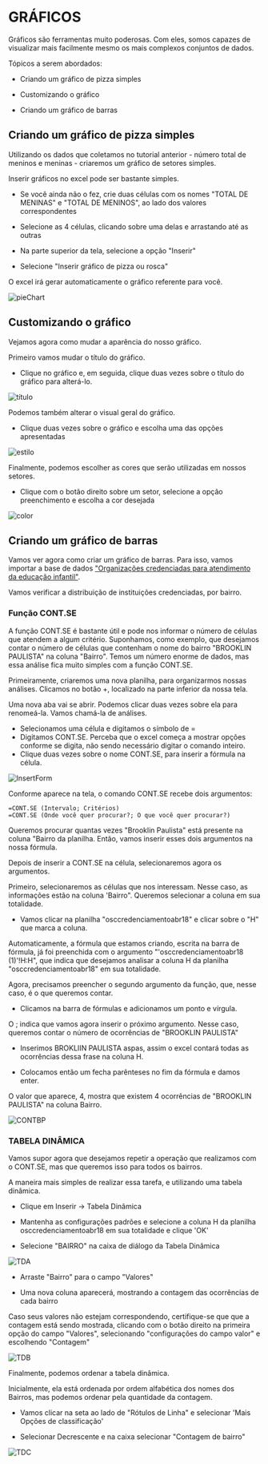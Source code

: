 # GRÁFICOS

Gráficos são ferramentas muito poderosas. Com eles, somos capazes de visualizar mais facilmente mesmo os mais complexos conjuntos de dados.

Tópicos a serem abordados:

* Criando um gráfico de pizza simples

* Customizando o gráfico

* Criando um gráfico de barras

## Criando um gráfico de pizza simples

Utilizando os dados que coletamos no tutorial anterior -  número total de meninos e meninas -  criaremos um gráfico de setores simples.

Inserir gráficos no excel pode ser bastante simples.

* Se você ainda não o fez, crie duas células com os nomes "TOTAL DE MENINAS" e "TOTAL DE MENINOS", ao lado dos valores correspondentes

* Selecione as 4 células, clicando sobre uma delas e arrastando até as outras

* Na parte superior da tela, selecione a opção "Inserir"

* Selecione "Inserir gráfico de pizza ou rosca"

O excel irá gerar automaticamente o gráfico referente para você.

![pieChart](../Gifs/Graficos/pieChart.gif)


## Customizando o gráfico

Vejamos agora como mudar a aparência do nosso gráfico.

Primeiro vamos mudar o título do gráfico.

* Clique no gráfico e, em seguida, clique duas vezes sobre o título do gráfico para alterá-lo.

![título](../Gifs/Graficos/titulo.gif)

Podemos também alterar o visual geral do gráfico.

* Clique duas vezes sobre o gráfico e escolha uma das opções apresentadas

![estilo](../Gifs/Graficos/estilo.gif)

Finalmente, podemos escolher as cores que serão utilizadas em nossos setores.

* Clique com o botão direito sobre um setor, selecione a opção preenchimento e escolha a cor desejada

![color](../Gifs/Graficos/color.gif)


## Criando um gráfico de barras

Vamos ver agora como criar um gráfico de barras. Para isso, vamos importar a base de dados ["Organizações credenciadas para atendimento da educação infantil"](http://dados.prefeitura.sp.gov.br/dataset/organizacoes-credenciadas-para-atendimento-da-educacao-infantil).

Vamos verificar a distribuição de instituições credenciadas, por bairro.


### Função CONT.SE
A função CONT.SE é bastante útil e pode nos informar o número de células que atendem a algum critério. Suponhamos, como exemplo, que desejamos contar o número de células que contenham o nome do bairro "BROOKLIN PAULISTA" na coluna "Bairro".
Temos um número enorme de dados, mas essa análise fica muito simples com a função CONT.SE.

Primeiramente, criaremos uma nova planilha, para organizarmos nossas análises. Clicamos no botão +, localizado na parte inferior da nossa tela.

Uma nova aba vai se abrir. Podemos clicar duas vezes sobre ela para renomeá-la. Vamos chamá-la de análises.

* Selecionamos uma célula e digitamos o símbolo de =
* Digitamos CONT.SE. Perceba que o excel começa a mostrar opções conforme se digita, não sendo necessário digitar o comando inteiro.
* Clique duas vezes sobre o nome CONT.SE, para inserir a fórmula na célula.

![InsertForm](../Gifs/Funcoes/insertForm.gif)

Conforme aparece na tela, o comando CONT.SE recebe dois argumentos:

	=CONT.SE (Intervalo; Critérios)
	=CONT.SE (Onde você quer procurar?; O que você quer procurar?)
 
Queremos procurar quantas vezes "Brooklin Paulista" está presente na coluna "Bairro da planilha. Então, vamos inserir esses dois argumentos na nossa fórmula.

Depois de inserir a CONT.SE na célula, selecionaremos agora os argumentos.

Primeiro, selecionaremos as células que nos interessam. Nesse caso, as informações estão na coluna 'Bairro". Queremos selecionar a coluna em sua totalidade. 

* Vamos clicar na planilha "osccredenciamentoabr18" e clicar sobre o "H" que marca a coluna.

Automaticamente, a fórmula que estamos criando, escrita na barra de fórmula, já foi preenchida com o argumento "'osccredenciamentoabr18 (1)'!H:H", que indica que desejamos analisar a coluna H da planilha "osccredenciamentoabr18" em sua totalidade.

Agora, precisamos preencher o segundo argumento da função, que, nesse caso, é o que queremos contar. 

* Clicamos na barra de fórmulas e adicionamos um ponto e vírgula.

O ; indica que vamos agora inserir o próximo argumento. Nesse caso, queremos contar o número de ocorrências de "BROOKLIN PAULISTA"

* Inserimos BROKLIIN PAULISTA aspas, assim o excel contará todas as ocorrências dessa frase na coluna H.

* Colocamos então um fecha parênteses no fim da fórmula e damos enter.

O valor que aparece, 4, mostra que existem 4 ocorrências de "BROOKLIN PAULISTA" na coluna Bairro.

![CONTBP](../Gifs/Graficos/CONTBP.gif)


### TABELA DINÂMICA

Vamos supor agora que desejamos repetir a operação que realizamos com o CONT.SE, mas que queremos isso para todos os bairros.

A maneira mais simples de realizar essa tarefa, e utilizando uma tabela dinâmica.

* Clique em Inserir -> Tabela Dinâmica

* Mantenha as configurações padrões e selecione a coluna H da planilha osccredenciamentoabr18  em sua totalidade e clique 'OK'

* Selecione "BAIRRO" na caixa de diálogo da Tabela Dinâmica

![TDA](../Gifs/Graficos/TDA.gif)

* Arraste "Bairro" para o campo "Valores"

* Uma nova coluna aparecerá, mostrando a contagem das ocorrências de cada bairro

Caso seus valores não estejam correspondendo, certifique-se que que a contagem está sendo mostrada, clicando com o botão direito na primeira opção do campo "Valores", selecionando "configurações do campo valor" e escolhendo "Contagem"

![TDB](../Gifs/Graficos/TDB.gif)

Finalmente, podemos ordenar a tabela dinâmica.

Inicialmente, ela está ordenada por ordem alfabética dos nomes dos Bairros, mas podemos ordenar pela quantidade da contagem.

* Vamos clicar na seta ao lado de "Rótulos de Linha" e selecionar 'Mais Opções de classificação'

* Selecionar Decrescente e na caixa selecionar "Contagem de bairro"

![TDC](../Gifs/Graficos/TDC.gif)



